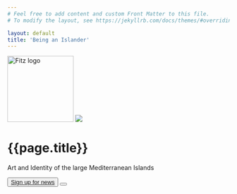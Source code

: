 ```yaml
---
# Feel free to add content and custom Front Matter to this file.
# To modify the layout, see https://jekyllrb.com/docs/themes/#overriding-theme-defaults

layout: default
title: 'Being an Islander'
---
```


<div class="section" id="holding">
  <div class="intro col-md-12">
  <a href="https://www.fitzmuseum.cam.ac.uk"><img src="https://beta.fitz.ms/images/logos/Fitz_logo_white.png" width="150" alt="Fitz logo" class="img-fluid"/></a>  <img src="https://upload.wikimedia.org/wikipedia/commons/thumb/0/0a/StavrosNiarchosFoundation-logo_%282013%29.svg/352px-StavrosNiarchosFoundation-logo_%282013%29.svg.png" class="img-fluid"/>
  <h1>{{page.title}}</h1>
  <p>Art and Identity of the large Mediterranean Islands</p>
  <button type="button" class="btn btn-outline-secondary align-center">
     <a href="https://tickets.museums.cam.ac.uk/account/create">Sign up for news</a>
   </button>
  <button id="button">
    <i class="fas fa-volume-up"></i>
  </button>
  </div>
  <div id="player">
      <audio autoplay hidden loop controls>
       <source src="{{ site.baseurl }}/mp3/sea.mp3" type="audio/mpeg">
                  If you're reading this, audio isn't supported.
      </audio>
  </div>
</div>
